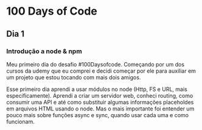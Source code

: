 # 100 Days of Code

## Dia 1

### Introdução a node & npm

Meu primeiro dia do desafio #100Daysofcode. Começando por um dos cursos da udemy que eu comprei e decidi começar por ele para auxiliar em um projeto que estou tocando com mais dois amigos.

Esse primeiro dia aprendi a usar módulos no node (Http, FS e URL, mais especificamente). Aprendi a criar um servidor web, conheci routing, como consumir uma API e até como substituir algumas informações placeholdes em arquivos HTML usando o node. Mas o mais importante foi entender um pouco mais sobre funções async e sync, quando usar cada uma e como funcionam.
